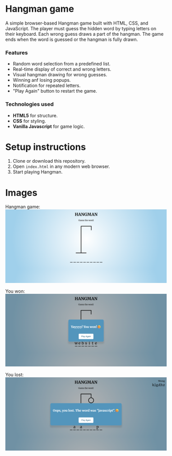 # Hangman game
A simple browser-based Hangman game built with HTML, CSS, and JavaScript. The player must guess the hidden word by typing letters on their keyboard. Each wrong guess draws a part of the hangman. The game ends when the word is guessed or the hangman is fully drawn.

### Features
- Random word selection from a predefined list.
- Real-time display of correct and wrong letters.
- Visual hangman drawing for wrong guesses.
- Winning anf losing popups.
- Notification for repeated letters.
- "Play Again" button to restart the game.

### Technologies used
- **HTML5** for structure.
- **CSS** for styling.
- **Vanilla Javascript** for game logic.

# Setup instructions
1. Clone or download this repository.
2. Open ``index.html`` in any modern web browser.
3. Start playing Hangman.

# Images
Hangman game:
![Screenshot](preview/img-1.png)

You won:
![Screenshot](preview/img-3.png)

You lost:
![Screenshot](preview/img-2.png)

